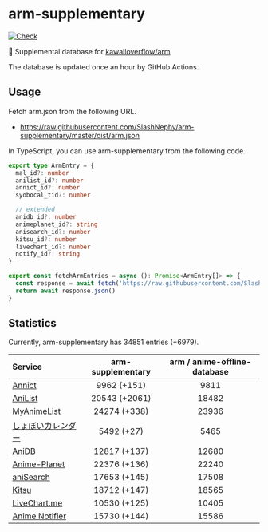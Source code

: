 # arm-supplementary

[![Check](https://github.com/SlashNephy/arm-supplementary/actions/workflows/check-node.yml/badge.svg)](https://github.com/SlashNephy/arm-supplementary/actions/workflows/check-node.yml)

💊 Supplemental database for [kawaiioverflow/arm](https://github.com/kawaiioverflow/arm)

The database is updated once an hour by GitHub Actions.

## Usage

Fetch arm.json from the following URL.

- https://raw.githubusercontent.com/SlashNephy/arm-supplementary/master/dist/arm.json

In TypeScript, you can use arm-supplementary from the following code.

```TypeScript
export type ArmEntry = {
  mal_id?: number
  anilist_id?: number
  annict_id?: number
  syobocal_tid?: number

  // extended
  anidb_id?: number
  animeplanet_id?: string
  anisearch_id?: number
  kitsu_id?: number
  livechart_id?: number
  notify_id?: string
}

export const fetchArmEntries = async (): Promise<ArmEntry[]> => {
  const response = await fetch('https://raw.githubusercontent.com/SlashNephy/arm-supplementary/master/dist/arm.json')
  return await response.json()
}
```

## Statistics

Currently, arm-supplementary has 34851 entries (+6979).

| Service                                     | arm-supplementary | arm / anime-offline-database |
| :------------------------------------------ | :---------------: | :--------------------------: |
| [Annict](https://annict.com)                |    9962 (+151)    |             9811             |
| [AniList](https://anilist.co)               |   20543 (+2061)   |            18482             |
| [MyAnimeList](https://myanimelist.net)      |   24274 (+338)    |            23936             |
| [しょぼいカレンダー](https://cal.syoboi.jp) |    5492 (+27)     |             5465             |
| [AniDB](https://anidb.net)                  |   12817 (+137)    |            12680             |
| [Anime-Planet](https://anime-planet.com)    |   22376 (+136)    |            22240             |
| [aniSearch](https://anisearch.com)          |   17653 (+145)    |            17508             |
| [Kitsu](https://kitsu.io)                   |   18712 (+147)    |            18565             |
| [LiveChart.me](https://livechart.me)        |   10530 (+125)    |            10405             |
| [Anime Notifier](https://notify.moe)        |   15730 (+144)    |            15586             |

